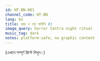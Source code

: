 ```yaml
---
id: HT-BN-001
channel_code: HT-BN
lang: bn
title: হরর ও তন্ত্র কাহিনি #1
image_query: horror tantra night ritual
music_tag: dark
notes: platform-safe; no graphic content
---
```

(এখানে সম্পূর্ণ স্ক্রিপ্ট লিখুন।)
